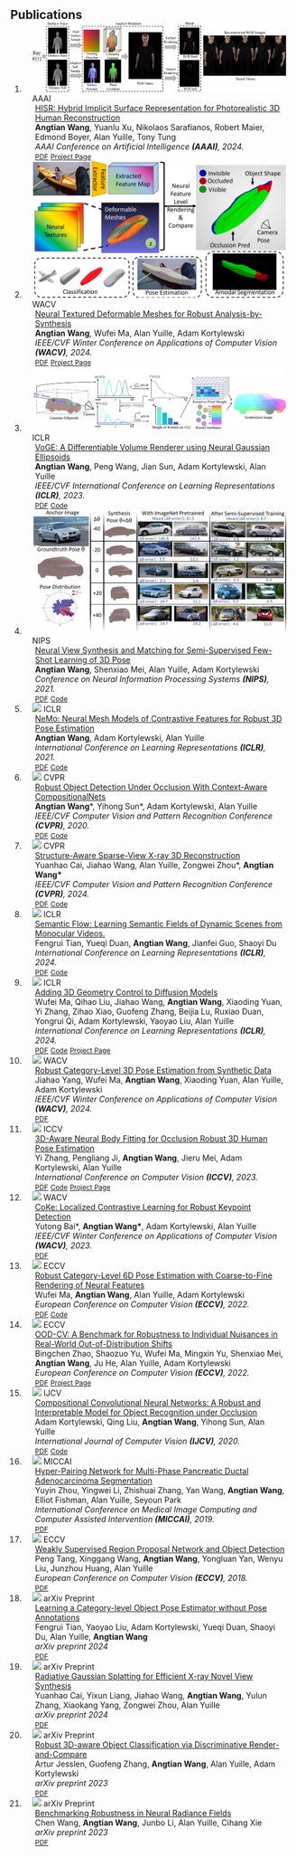 <h2 id="publications" style="margin: 2px 0px -15px;">Publications</h2>

<div class="publications">
<ol class="bibliography">


<li>
<div class="pub-row">

  <div class="col-sm-3 abbr" style="position: relative;padding-right: 15px;padding-left: 15px;">
    <img src="img/hisr.png" class="teaser img-fluid z-depth-1">
    <abbr class="badge">AAAI</abbr>
  </div>

  <div class="col-sm-9" style="position: relative;padding-right: 15px;padding-left: 20px;">
    <div class="title"><a href="https://arxiv.org/pdf/2312.17192.pdf">HISR: Hybrid Implicit Surface Representation for Photorealistic 3D Human Reconstruction</a></div>
    <div class="author"><strong>Angtian Wang</strong>, Yuanlu Xu, Nikolaos Sarafianos, Robert Maier, Edmond Boyer, Alan Yuille, Tony Tung</div>
    <div class="periodical"><em>AAAI Conference on Artificial Intelligence <strong>(AAAI)</strong>, 2024.</em></div>
    <div class="links">
      <a href="https://arxiv.org/pdf/2312.17192.pdf" class="btn btn-sm z-depth-0" role="button" target="_blank" style="font-size:12px;">PDF</a>
      <!-- The links for Code, Project Page, and BibTex are placeholders as they are not provided in the LaTeX input. If available, they should be updated accordingly. -->
      <a href="https://hisr.github.io" class="btn btn-sm z-depth-0" role="button" target="_blank" style="font-size:12px;">Project Page</a>
      <!-- If this publication has an oral presentation or any other highlight, it can be added here. -->
      <!-- Example: <strong><i style="color:#e74d3c">Oral Presentation</i></strong> -->
    </div>
  </div>
</div>
</li>

<li>
<div class="pub-row">

  <div class="col-sm-3 abbr" style="position: relative;padding-right: 15px;padding-left: 15px;">
    <img src="img/NTDM.png" class="teaser img-fluid z-depth-1">
    <abbr class="badge">WACV</abbr>
  </div>

  <div class="col-sm-9" style="position: relative;padding-right: 15px;padding-left: 20px;">
    <div class="title"><a href="https://arxiv.org/pdf/2306.00118.pdf">Neural Textured Deformable Meshes for Robust Analysis-by-Synthesis</a></div>
    <div class="author"><strong>Angtian Wang</strong>, Wufei Ma, Alan Yuille, Adam Kortylewski</div>
    <div class="periodical"><em>IEEE/CVF Winter Conference on Applications of Computer Vision <strong>(WACV)</strong>, 2024.</em></div>
    <div class="links">
      <a href="https://arxiv.org/pdf/2306.00118.pdf" class="btn btn-sm z-depth-0" role="button" target="_blank" style="font-size:12px;">PDF</a>
      <!-- The links for Code, Project Page, and BibTex are placeholders as they are not provided in the LaTeX input. If available, they should be updated accordingly. -->
      <a href="#" class="btn btn-sm z-depth-0" role="button" target="_blank" style="font-size:12px;">Project Page</a>
      <!-- If this publication has an oral presentation or any other highlight, it can be added here. -->
      <!-- Example: <strong><i style="color:#e74d3c">Oral Presentation</i></strong> -->
    </div>
  </div>
</div>
</li>

<li>
<div class="pub-row">

  <div class="col-sm-3 abbr" style="position: relative;padding-right: 15px;padding-left: 15px;">
    <img src="img/VoGE.png" class="teaser img-fluid z-depth-1">
    <abbr class="badge">ICLR</abbr>
  </div>

  <div class="col-sm-9" style="position: relative;padding-right: 15px;padding-left: 20px;">
    <div class="title"><a href="https://openreview.net/pdf?id=AdPJb9cud_Y">VoGE: A Differentiable Volume Renderer using Neural Gaussian Ellipsoids</a></div>
    <div class="author"><strong>Angtian Wang</strong>, Peng Wang, Jian Sun, Adam Kortylewski, Alan Yuille</div>
    <div class="periodical"><em>IEEE/CVF International Conference on Learning Representations <strong>(ICLR)</strong>, 2023.</em></div>
    <div class="links">
      <a href="https://openreview.net/pdf?id=AdPJb9cud_Y" class="btn btn-sm z-depth-0" role="button" target="_blank" style="font-size:12px;">PDF</a>
      <!-- The links for Code, Project Page, and BibTex are placeholders as they are not provided in the LaTeX input. If available, they should be updated accordingly. -->
      <a href="https://github.com/Angtian/VoGE/" class="btn btn-sm z-depth-0" role="button" target="_blank" style="font-size:12px;">Code</a>
      <!-- If this publication has an oral presentation or any other highlight, it can be added here. -->
      <!-- Example: <strong><i style="color:#e74d3c">Oral Presentation</i></strong> -->
    </div>
  </div>
</div>
</li>


<li>
<div class="pub-row">

  <div class="col-sm-3 abbr" style="position: relative;padding-right: 15px;padding-left: 15px;">
    <img src="img/NVSM.png" class="teaser img-fluid z-depth-1">
    <abbr class="badge">NIPS</abbr>
  </div>

  <div class="col-sm-9" style="position: relative;padding-right: 15px;padding-left: 20px;">
    <div class="title"><a href="https://openreview.net/pdf?id=JhCcUMFEq7">Neural View Synthesis and Matching for Semi-Supervised Few-Shot Learning of 3D Pose</a></div>
    <div class="author"><strong>Angtian Wang</strong>, Shenxiao Mei, Alan Yuille, Adam Kortylewski</div>
    <div class="periodical"><em>Conference on Neural Information Processing Systems <strong>(NIPS)</strong>, 2021.</em></div>
    <div class="links">
      <a href="https://openreview.net/pdf?id=JhCcUMFEq7" class="btn btn-sm z-depth-0" role="button" target="_blank" style="font-size:12px;">PDF</a>
      <!-- As before, the links for Code, Project Page, and BibTex are placeholders. Update them with actual URLs when available. -->
      <a href="https://github.com/Angtian/NeuralVS" class="btn btn-sm z-depth-0" role="button" target="_blank" style="font-size:12px;">Code</a>
      <!-- Include any notable highlights about the publication here, such as awards or special mentions. -->
    </div>
  </div>
</div>
</li>


<li>
<div class="pub-row">

  <div class="col-sm-3 abbr" style="position: relative;padding-right: 15px;padding-left: 15px;">
    <img src="img/teaser_example.png" class="teaser img-fluid z-depth-1">
    <abbr class="badge">ICLR</abbr>
  </div>

  <div class="col-sm-9" style="position: relative;padding-right: 15px;padding-left: 20px;">
    <div class="title"><a href="https://openreview.net/pdf?id=pmj131uIL9H">NeMo: Neural Mesh Models of Contrastive Features for Robust 3D Pose Estimation</a></div>
    <div class="author"><strong>Angtian Wang</strong>, Adam Kortylewski, Alan Yuille</div>
    <div class="periodical"><em>International Conference on Learning Representations <strong>(ICLR)</strong>, 2021.</em></div>
    <div class="links">
      <a href="https://openreview.net/pdf?id=pmj131uIL9H" class="btn btn-sm z-depth-0" role="button" target="_blank" style="font-size:12px;">PDF</a>
      <!-- The links for Code, Project Page, and BibTex are placeholders as they are not provided in the LaTeX input. If available, they should be updated accordingly. -->
      <a href="https://github.com/Angtian/NeMo" class="btn btn-sm z-depth-0" role="button" target="_blank" style="font-size:12px;">Code</a>
      <!-- If this publication has an oral presentation or any other highlight, it can be added here. -->
      <!-- Example: <strong><i style="color:#e74d3c">Oral Presentation</i></strong> -->
    </div>
  </div>
</div>
</li>


<li>
<div class="pub-row">

  <div class="col-sm-3 abbr" style="position: relative;padding-right: 15px;padding-left: 15px;">
    <img src="img/teaser_example.png" class="teaser img-fluid z-depth-1">
    <abbr class="badge">CVPR</abbr>
  </div>

  <div class="col-sm-9" style="position: relative;padding-right: 15px;padding-left: 20px;">
    <div class="title"><a href="http://openaccess.thecvf.com/content_CVPR_2020/papers/Wang_Robust_Object_Detection_Under_Occlusion_With_Context-Aware_CompositionalNets_CVPR_2020_paper.pdf">Robust Object Detection Under Occlusion With Context-Aware CompositionalNets</a></div>
    <div class="author"><strong>Angtian Wang</strong>*, Yihong Sun*, Adam Kortylewski, Alan Yuille</div>
    <div class="periodical"><em>IEEE/CVF Computer Vision and Pattern Recognition Conference <strong>(CVPR)</strong>, 2020.</em></div>
    <div class="links">
      <a href="http://openaccess.thecvf.com/content_CVPR_2020/papers/Wang_Robust_Object_Detection_Under_Occlusion_With_Context-Aware_CompositionalNets_CVPR_2020_paper.pdf" class="btn btn-sm z-depth-0" role="button" target="_blank" style="font-size:12px;">PDF</a>
      <!-- The links for Code, Project Page, and BibTex are placeholders as they are not provided in the LaTeX input. If available, they should be updated accordingly. -->
      <a href="https://github.com/Angtian/OccludedPASCAL3D" class="btn btn-sm z-depth-0" role="button" target="_blank" style="font-size:12px;">Code</a>
      <!-- If this publication has an oral presentation or any other highlight, it can be added here. -->
    </div>
  </div>
</div>
</li>


<li>
<div class="pub-row">

  <div class="col-sm-3 abbr" style="position: relative;padding-right: 15px;padding-left: 15px;">
    <img src="img/teaser_example.png" class="teaser img-fluid z-depth-1">
    <abbr class="badge">CVPR</abbr>
  </div>

  <div class="col-sm-9" style="position: relative;padding-right: 15px;padding-left: 20px;">
    <div class="title"><a href="https://arxiv.org/pdf/2311.10959.pdf">Structure-Aware Sparse-View X-ray 3D Reconstruction</a></div>
    <div class="author">Yuanhao Cai, Jiahao Wang, Alan Yuille, Zongwei Zhou*, <strong>Angtian Wang*</strong></div>
    <div class="periodical"><em>IEEE/CVF Computer Vision and Pattern Recognition Conference <strong>(CVPR)</strong>, 2024.</em></div>
    <div class="links">
      <a href="https://arxiv.org/pdf/2311.10959.pdf" class="btn btn-sm z-depth-0" role="button" target="_blank" style="font-size:12px;">PDF</a>
      <!-- As with previous examples, the links for Code, Project Page, and BibTex are placeholders. Update them with actual URLs when available. -->
      <a href="https://github.com/caiyuanhao1998/SAX-NeRF" class="btn btn-sm z-depth-0" role="button" target="_blank" style="font-size:12px;">Code</a>
      <!-- If there are any notable highlights about the publication, such as an oral presentation, they can be mentioned here. -->
    </div>
  </div>
</div>
</li>


<li>
<div class="pub-row">

  <div class="col-sm-3 abbr" style="position: relative;padding-right: 15px;padding-left: 15px;">
    <img src="img/teaser_example.png" class="teaser img-fluid z-depth-1">
    <abbr class="badge">ICLR</abbr>
  </div>

  <div class="col-sm-9" style="position: relative;padding-right: 15px;padding-left: 20px;">
    <div class="title"><a href="https://openreview.net/pdf?id=A2mRcRyGdl">Semantic Flow: Learning Semantic Fields of Dynamic Scenes from Monocular Videos.</a></div>
    <div class="author">Fengrui Tian, Yueqi Duan, <strong>Angtian Wang</strong>, Jianfei Guo, Shaoyi Du</div>
    <div class="periodical"><em>International Conference on Learning Representations <strong>(ICLR)</strong>, 2024.</em></div>
    <div class="links">
      <a href="https://openreview.net/pdf?id=A2mRcRyGdl" class="btn btn-sm z-depth-0" role="button" target="_blank" style="font-size:12px;">PDF</a>
      <!-- The links for Code, Project Page, and BibTex are placeholders since they were not provided. If available, update them accordingly. -->
      <a href="https://github.com/tianfr/Semantic-Flow/" class="btn btn-sm z-depth-0" role="button" target="_blank" style="font-size:12px;">Code</a>
      <!-- Include any highlights or notable features of the publication here, such as awards or special mentions. -->
    </div>
  </div>
</div>
</li>


<li>
<div class="pub-row">

  <div class="col-sm-3 abbr" style="position: relative;padding-right: 15px;padding-left: 15px;">
    <img src="img/teaser_example.png" class="teaser img-fluid z-depth-1">
    <abbr class="badge">ICLR</abbr>
  </div>

  <div class="col-sm-9" style="position: relative;padding-right: 15px;padding-left: 20px;">
    <div class="title"><a href="https://arxiv.org/abs/2306.08103.pdf">Adding 3D Geometry Control to Diffusion Models</a></div>
    <div class="author">Wufei Ma, Qihao Liu, Jiahao Wang, <strong>Angtian Wang</strong>, Xiaoding Yuan, Yi Zhang, Zihao Xiao, Guofeng Zhang, Beijia Lu, Ruxiao Duan, Yongrui Qi, Adam Kortylewski, Yaoyao Liu, Alan Yuille</div>
    <div class="periodical"><em>International Conference on Learning Representations <strong>(ICLR)</strong>, 2024.</em></div>
    <div class="links">
      <a href="https://arxiv.org/abs/2306.08103.pdf" class="btn btn-sm z-depth-0" role="button" target="_blank" style="font-size:12px;">PDF</a>
      <!-- As before, placeholders for Code, Project Page, and BibTex links are provided and should be updated with actual URLs when available. -->
      <a href="https://github.com/wufeim/DST3D" class="btn btn-sm z-depth-0" role="button" target="_blank" style="font-size:12px;">Code</a>
      <a href="https://ccvl.jhu.edu/3D-DST/" class="btn btn-sm z-depth-0" role="button" target="_blank" style="font-size:12px;">Project Page</a>
      <!-- Any notable highlights or recognitions related to the publication can be mentioned here. -->
    </div>
  </div>
</div>
</li>


<li>
<div class="pub-row">

  <div class="col-sm-3 abbr" style="position: relative;padding-right: 15px;padding-left: 15px;">
    <img src="img/teaser_example.png" class="teaser img-fluid z-depth-1">
    <abbr class="badge">WACV</abbr>
  </div>

  <div class="col-sm-9" style="position: relative;padding-right: 15px;padding-left: 20px;">
    <div class="title"><a href="https://arxiv.org/pdf/2305.16124.pdf">Robust Category-Level 3D Pose Estimation from Synthetic Data</a></div>
    <div class="author">Jiahao Yang, Wufei Ma, <strong>Angtian Wang</strong>, Xiaoding Yuan, Alan Yuille, Adam Kortylewski</div>
    <div class="periodical"><em>IEEE/CVF Winter Conference on Applications of Computer Vision <strong>(WACV)</strong>, 2024.</em></div>
    <div class="links">
      <a href="https://arxiv.org/pdf/2305.16124.pdf" class="btn btn-sm z-depth-0" role="button" target="_blank" style="font-size:12px;">PDF</a>
      <!-- Placeholders for Code, Project Page, and BibTex links are included and should be updated with actual URLs when they become available. -->
      <!-- Include any notable highlights or recognitions related to the publication here. -->
    </div>
  </div>
</div>
</li>


<li>
<div class="pub-row">

  <div class="col-sm-3 abbr" style="position: relative;padding-right: 15px;padding-left: 15px;">
    <img src="img/teaser_example.png" class="teaser img-fluid z-depth-1">
    <abbr class="badge">ICCV</abbr>
  </div>

  <div class="col-sm-9" style="position: relative;padding-right: 15px;padding-left: 20px;">
    <div class="title"><a href="https://openaccess.thecvf.com/content/ICCV2023/papers/Zhang_3D-Aware_Neural_Body_Fitting_for_Occlusion_Robust_3D_Human_Pose_ICCV_2023_paper.pdf">3D-Aware Neural Body Fitting for Occlusion Robust 3D Human Pose Estimation</a></div>
    <div class="author">Yi Zhang, Pengliang Ji, <strong>Angtian Wang</strong>, Jieru Mei, Adam Kortylewski, Alan Yuille</div>
    <div class="periodical"><em>International Conference on Computer Vision <strong>(ICCV)</strong>, 2023.</em></div>
    <div class="links">
      <a href="https://openaccess.thecvf.com/content/ICCV2023/papers/Zhang_3D-Aware_Neural_Body_Fitting_for_Occlusion_Robust_3D_Human_Pose_ICCV_2023_paper.pdf" class="btn btn-sm z-depth-0" role="button" target="_blank" style="font-size:12px;">PDF</a>
      <!-- Placeholders for Code, Project Page, and BibTex links are provided and should be updated with actual URLs when available. -->
      <a href="https://github.com/edz-o/3DNBF" class="btn btn-sm z-depth-0" role="button" target="_blank" style="font-size:12px;">Code</a>
      <a href="https://3dnbf.github.io/" class="btn btn-sm z-depth-0" role="button" target="_blank" style="font-size:12px;">Project Page</a>
      <!-- Any special mentions or highlights related to the publication can be included here. -->
    </div>
  </div>
</div>
</li>


<li>
<div class="pub-row">

  <div class="col-sm-3 abbr" style="position: relative;padding-right: 15px;padding-left: 15px;">
    <img src="img/teaser_example.png" class="teaser img-fluid z-depth-1">
    <abbr class="badge">WACV</abbr>
  </div>

  <div class="col-sm-9" style="position: relative;padding-right: 15px;padding-left: 20px;">
    <div class="title"><a href="https://arxiv.org/pdf/2009.14115.pdf">CoKe: Localized Contrastive Learning for Robust Keypoint Detection</a></div>
    <div class="author">Yutong Bai*, <strong>Angtian Wang*</strong>, Adam Kortylewski, Alan Yuille</div>
    <div class="periodical"><em>IEEE/CVF Winter Conference on Applications of Computer Vision <strong>(WACV)</strong>, 2023.</em></div>
    <div class="links">
      <a href="https://arxiv.org/pdf/2009.14115.pdf" class="btn btn-sm z-depth-0" role="button" target="_blank" style="font-size:12px;">PDF</a>
      <!-- Placeholders for Code, Project Page, and BibTex links are provided. They should be updated with actual URLs when available. -->
      <!-- Include any special mentions or highlights related to the publication here. -->
    </div>
  </div>
</div>
</li>

<li>
<div class="pub-row">

  <div class="col-sm-3 abbr" style="position: relative;padding-right: 15px;padding-left: 15px;">
    <img src="img/teaser_example.png" class="teaser img-fluid z-depth-1">
    <abbr class="badge">ECCV</abbr>
  </div>

  <div class="col-sm-9" style="position: relative;padding-right: 15px;padding-left: 20px;">
    <div class="title"><a href="https://arxiv.org/pdf/2209.05624.pdf">Robust Category-Level 6D Pose Estimation with Coarse-to-Fine Rendering of Neural Features</a></div>
    <div class="author">Wufei Ma, <strong>Angtian Wang</strong>, Alan Yuille, Adam Kortylewski</div>
    <div class="periodical"><em>European Conference on Computer Vision <strong>(ECCV)</strong>, 2022.</em></div>
    <div class="links">
      <a href="https://arxiv.org/pdf/2209.05624.pdf" class="btn btn-sm z-depth-0" role="button" target="_blank" style="font-size:12px;">PDF</a>
      <!-- Placeholders for Code, Project Page, and BibTex links are provided. They should be updated with actual URLs when available. -->
      <a href="https://github.com/wufeim/6d_pose_eccv22" class="btn btn-sm z-depth-0" role="button" target="_blank" style="font-size:12px;">Code</a>
      <!-- Additional notable publication highlights or recognitions can be mentioned here. -->
    </div>
  </div>
</div>
</li>


<li>
<div class="pub-row">

  <div class="col-sm-3 abbr" style="position: relative;padding-right: 15px;padding-left: 15px;">
    <img src="img/teaser_example.png" class="teaser img-fluid z-depth-1">
    <abbr class="badge">ECCV</abbr>
  </div>

  <div class="col-sm-9" style="position: relative;padding-right: 15px;padding-left: 20px;">
    <div class="title"><a href="https://openreview.net/pdf?id=Y11fVS4n8d9">OOD-CV: A Benchmark for Robustness to Individual Nuisances in Real-World Out-of-Distribution Shifts</a></div>
    <div class="author">Bingchen Zhao, Shaozuo Yu, Wufei Ma, Mingxin Yu, Shenxiao Mei, <strong>Angtian Wang</strong>, Ju He, Alan Yuille, Adam Kortylewski</div>
    <div class="periodical"><em>European Conference on Computer Vision <strong>(ECCV)</strong>, 2022.</em></div>
    <div class="links">
      <a href="https://openreview.net/pdf?id=Y11fVS4n8d9" class="btn btn-sm z-depth-0" role="button" target="_blank" style="font-size:12px;">PDF</a>
      <!-- Placeholders for Code, Project Page, and BibTex links are provided. They should be updated with actual URLs when available. -->
      <a href="https://www.ood-cv.org/" class="btn btn-sm z-depth-0" role="button" target="_blank" style="font-size:12px;">Project Page</a>
      <!-- Include any notable highlights or recognitions related to the publication here. -->
    </div>
  </div>
</div>
</li>


<li>
<div class="pub-row">

  <div class="col-sm-3 abbr" style="position: relative;padding-right: 15px;padding-left: 15px;">
    <img src="img/teaser_example.png" class="teaser img-fluid z-depth-1">
    <abbr class="badge">IJCV</abbr>
  </div>

  <div class="col-sm-9" style="position: relative;padding-right: 15px;padding-left: 20px;">
    <div class="title"><a href="https://arxiv.org/pdf/2006.15538">Compositional Convolutional Neural Networks: A Robust and Interpretable Model for Object Recognition under Occlusion</a></div>
    <div class="author">Adam Kortylewski, Qing Liu, <strong>Angtian Wang</strong>, Yihong Sun, Alan Yuille</div>
    <div class="periodical"><em>International Journal of Computer Vision <strong>(IJCV)</strong>, 2020.</em></div>
    <div class="links">
      <a href="https://arxiv.org/pdf/2006.15538" class="btn btn-sm z-depth-0" role="button" target="_blank" style="font-size:12px;">PDF</a>
      <!-- As in previous examples, placeholders for Code, Project Page, and BibTex links are included. Should be updated with actual URLs when available. -->
      <a href="https://github.com/AdamKortylewski/CompositionalNets" class="btn btn-sm z-depth-0" role="button" target="_blank" style="font-size:12px;">Code</a>
      <!-- Any notable publication highlights or recognitions can be included here. -->
    </div>
  </div>
</div>
</li>


<li>
<div class="pub-row">

  <div class="col-sm-3 abbr" style="position: relative;padding-right: 15px;padding-left: 15px;">
    <img src="img/teaser_example.png" class="teaser img-fluid z-depth-1">
    <abbr class="badge">MICCAI</abbr>
  </div>

  <div class="col-sm-9" style="position: relative;padding-right: 15px;padding-left: 20px;">
    <div class="title"><a href="https://arxiv.org/pdf/1909.00906.pdf">Hyper-Pairing Network for Multi-Phase Pancreatic Ductal Adenocarcinoma Segmentation</a></div>
    <div class="author">Yuyin Zhou, Yingwei Li, Zhishuai Zhang, Yan Wang, <strong>Angtian Wang</strong>, Elliot Fishman, Alan Yuille, Seyoun Park</div>
    <div class="periodical"><em>International Conference on Medical Image Computing and Computer Assisted Intervention <strong>(MICCAI)</strong>, 2019.</em></div>
    <div class="links">
      <a href="https://arxiv.org/pdf/1909.00906.pdf" class="btn btn-sm z-depth-0" role="button" target="_blank" style="font-size:12px;">PDF</a>
      <!-- Placeholders for Code, Project Page, and BibTex links are included. They should be updated with actual URLs when available. -->
      <!-- Additional publication highlights or recognitions can be included here. -->
    </div>
  </div>
</div>
</li>


<li>
<div class="pub-row">

  <div class="col-sm-3 abbr" style="position: relative;padding-right: 15px;padding-left: 15px;">
    <img src="img/teaser_example.png" class="teaser img-fluid z-depth-1">
    <abbr class="badge">ECCV</abbr>
  </div>

  <div class="col-sm-9" style="position: relative;padding-right: 15px;padding-left: 20px;">
    <div class="title"><a href="https://openaccess.thecvf.com/content_ECCV_2018/papers/Peng_Tang_Weakly_Supervised_Region_ECCV_2018_paper.pdf">Weakly Supervised Region Proposal Network and Object Detection</a></div>
    <div class="author">Peng Tang, Xinggang Wang, <strong>Angtian Wang</strong>, Yongluan Yan, Wenyu Liu, Junzhou Huang, Alan Yuille</div>
    <div class="periodical"><em>European Conference on Computer Vision <strong>(ECCV)</strong>, 2018.</em></div>
    <div class="links">
      <a href="https://openaccess.thecvf.com/content_ECCV_2018/papers/Peng_Tang_Weakly_Supervised_Region_ECCV_2018_paper.pdf" class="btn btn-sm z-depth-0" role="button" target="_blank" style="font-size:12px;">PDF</a>
      <!-- Placeholders for Code, Project Page, and BibTex links are provided. They should be updated with actual URLs when available. -->
      <!-- Additional publication highlights or recognitions can be mentioned here. -->
    </div>
  </div>
</div>
</li>


<li>
<div class="pub-row">

  <div class="col-sm-3 abbr" style="position: relative;padding-right: 15px;padding-left: 15px;">
    <img src="img/teaser_example.png" class="teaser img-fluid z-depth-1">
    <abbr class="badge">arXiv Preprint</abbr>
  </div>

  <div class="col-sm-9" style="position: relative;padding-right: 15px;padding-left: 20px;">
    <div class="title"><a href="https://arxiv.org/abs/2404.05626.pdf">Learning a Category-level Object Pose Estimator without Pose Annotations</a></div>
    <div class="author">Fengrui Tian, Yaoyao Liu, Adam Kortylewski, Yueqi Duan, Shaoyi Du, Alan Yuille, <strong>Angtian Wang</strong></div>
    <div class="periodical"><em>arXiv preprint 2024</em></div>
    <div class="links">
      <a href="https://arxiv.org/abs/2404.05626.pdf" class="btn btn-sm z-depth-0" role="button" target="_blank" style="font-size:12px;">PDF</a>
      <!-- Placeholders for Code, Project Page, and BibTex links are included. They should be updated with actual URLs when available. -->
      <!-- Additional publication highlights or recognitions can be included here. -->
    </div>
  </div>
</div>
</li>


<li>
<div class="pub-row">

  <div class="col-sm-3 abbr" style="position: relative;padding-right: 15px;padding-left: 15px;">
    <img src="img/teaser_example.png" class="teaser img-fluid z-depth-1">
    <abbr class="badge">arXiv Preprint</abbr>
  </div>

  <div class="col-sm-9" style="position: relative;padding-right: 15px;padding-left: 20px;">
    <div class="title"><a href="https://arxiv.org/abs/2403.04116.pdf">Radiative Gaussian Splatting for Efficient X-ray Novel View Synthesis</a></div>
    <div class="author">Yuanhao Cai, Yixun Liang, Jiahao Wang, <strong>Angtian Wang</strong>, Yulun Zhang, Xiaokang Yang, Zongwei Zhou, Alan Yuille</div>
    <div class="periodical"><em>arXiv preprint 2024</em></div>
    <div class="links">
      <a href="https://arxiv.org/abs/2403.04116.pdf" class="btn btn-sm z-depth-0" role="button" target="_blank" style="font-size:12px;">PDF</a>
      <!-- Placeholders for Code, Project Page, and BibTex links are provided. They should be updated with actual URLs when available. -->
      <!-- Additional publication highlights or recognitions can be included here. -->
    </div>
  </div>
</div>
</li>


<li>
<div class="pub-row">

  <div class="col-sm-3 abbr" style="position: relative;padding-right: 15px;padding-left: 15px;">
    <img src="img/teaser_example.png" class="teaser img-fluid z-depth-1">
    <!-- As this publication is an arXiv preprint, 'arXiv' or the year may be used as a badge. Adjust according to your needs. -->
    <abbr class="badge">arXiv Preprint</abbr>
  </div>

  <div class="col-sm-9" style="position: relative;padding-right: 15px;padding-left: 20px;">
    <div class="title"><a href="https://arxiv.org/pdf/2305.14668.pdf">Robust 3D-aware Object Classification via Discriminative Render-and-Compare</a></div>
    <div class="author">Artur Jesslen, Guofeng Zhang, <strong>Angtian Wang</strong>, Alan Yuille, Adam Kortylewski</div>
    <div class="periodical"><em>arXiv preprint 2023</em></div>
    <div class="links">
      <a href="https://arxiv.org/pdf/2305.14668.pdf" class="btn btn-sm z-depth-0" role="button" target="_blank" style="font-size:12px;">PDF</a>
      <!-- Placeholders for Code, Project Page, and BibTex links are included. Should be updated with actual URLs when available. -->
      <!-- Additional publication highlights or recognitions can be mentioned here. -->
    </div>
  </div>
</div>
</li>


<li>
<div class="pub-row">

  <div class="col-sm-3 abbr" style="position: relative;padding-right: 15px;padding-left: 15px;">
    <img src="img/teaser_example.png" class="teaser img-fluid z-depth-1">
    <abbr class="badge">arXiv Preprint</abbr>
  </div>

  <div class="col-sm-9" style="position: relative;padding-right: 15px;padding-left: 20px;">
    <div class="title"><a href="https://arxiv.org/pdf/2301.04075.pdf">Benchmarking Robustness in Neural Radiance Fields</a></div>
    <div class="author">Chen Wang, <strong>Angtian Wang</strong>, Junbo Li, Alan Yuille, Cihang Xie</div>
    <div class="periodical"><em>arXiv preprint 2023</em></div>
    <div class="links">
      <a href="https://arxiv.org/pdf/2301.04075.pdf" class="btn btn-sm z-depth-0" role="button" target="_blank" style="font-size:12px;">PDF</a>
      <!-- Placeholders for Code, Project Page, and BibTex links are provided. These should be updated with actual URLs when available. -->
      <!-- Additional publication highlights or recognitions can be included here. -->
    </div>
  </div>
</div>
</li>




<br>

</ol>
</div>

